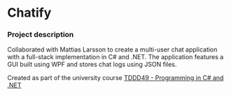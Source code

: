 # Chatify

### Project description
Collaborated with Mattias Larsson to create a multi-user chat application with a full-stack implementation in C# and .NET. The application features a GUI built using WPF and stores chat logs using JSON files.

Created as part of the university course [TDDD49 - Programming in C\# and .NET](https://www.ida.liu.se/~TDDD49/)

